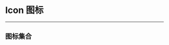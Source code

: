 # Icon 图标

---

## 图标集合

<template>
  <ul class="icon-list">
    <li v-for="(item ,index) in list" :key="index">
      <i :class="item"></i>
      <span>{{item}}</span>
    </li>
  </ul>
</template>

<script>
export default {
  data() {
    return {
      list: [
        "lin-icon-date",
        "lin-icon-thumbsup",
        "lin-icon-chat",
        "lin-icon-down",
        "lin-icon-left",
        "lin-icon-up",
        "lin-icon-upload",
        "lin-icon-delete",
        "lin-icon-search",
        "lin-icon-close",
        "lin-icon-right",
        "lin-icon-leftarrow",
        "lin-icon-password",
        "lin-icon-rightarrow",
        "lin-icon-user",
        "lin-icon-downarrow",
        "lin-icon-uparrow"
      ]
    };
  }
};
</script>

<style lang="scss" scoped>
.icon-list {
  list-style: none;
  display: flex;
  flex-direction: row;
  flex-wrap: wrap;
  padding-left: 0;
  > li {
    box-sizing: border-box;
    padding: 5px;
    display: flex;
    flex-direction: column;
    align-items: center;
    justify-content: center;
    border: 1px solid #eee;
    margin-right: -1px;
    margin-bottom: -1px;

    width: 16.66%;
    height: 120px;
    font-size: 14px;
    color: #666;
        cursor: pointer;
    &:hover {
      color: #1989fa;
    }
    >i{
      font-size:22px;
    }
    > span {
      font-size: 12px;
      margin-top: 10px;
    }
  }
}
</style>